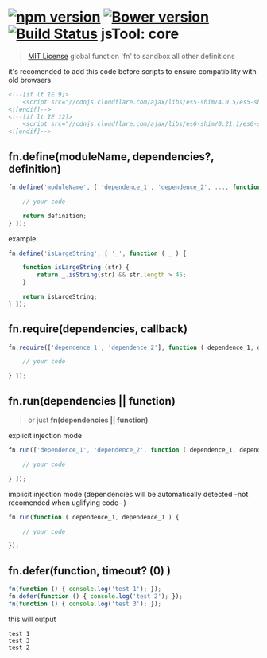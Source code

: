 [![npm version](https://badge.fury.io/js/jn-core.svg)](http://badge.fury.io/js/jn-core)
[![Bower version](https://badge.fury.io/bo/jn-core.svg)](http://badge.fury.io/bo/jn-core)
[![Build Status](https://travis-ci.org/jstools/jn-core.svg?branch=master)](https://travis-ci.org/jstools/jn-core)
jsTool: core
==================================
> [MIT License](LICENSE)
> global function 'fn' to sandbox all other definitions


it's recomended to add this code before scripts to ensure compatibility with old browsers
``` html
<!--[if lt IE 9]>
    <script src="//cdnjs.cloudflare.com/ajax/libs/es5-shim/4.0.5/es5-shim.min.js"></script>
<![endif]-->
<!--[if lt IE 12]>
    <script src="//cdnjs.cloudflare.com/ajax/libs/es6-shim/0.21.1/es6-shim.min.js"></script>
<![endif]-->
```

fn.define(moduleName, dependencies?, definition)
------------------------------------------------

``` js
fn.define('moduleName', [ 'dependence_1', 'dependence_2', ..., function ( dependence_1, dependence_1, ...) {

	// your code

	return definition;
} ]);
```

example
``` js
fn.define('isLargeString', [ '_', function ( _ ) {

	function isLargeString (str) {
		return _.isString(str) && str.length > 45;
	}

	return isLargeString;
} ]);
```

fn.require(dependencies, callback)
-----------------------------------

``` js
fn.require(['dependence_1', 'dependence_2'], function ( dependence_1, dependence_1 ) {

	// your code

} ]);
```

fn.run(dependencies || function)
--------------------------------
> or just **fn(dependencies || function)**

explicit injection mode
``` js
fn.run(['dependence_1', 'dependence_2', function ( dependence_1, dependence_1 ) {

	// your code

} ]);
```

implicit injection mode (dependencies will be automatically detected -not recomended when uglifying code- )
``` js
fn.run(function ( dependence_1, dependence_1 ) {

	// your code

});
```

fn.defer(function, timeout? (0) )
-----------------------------------

``` js
fn(function () { console.log('test 1'); });
fn.defer(function () { console.log('test 2'); });
fn(function () { console.log('test 3'); });
```

this will output
```
test 1
test 3
test 2
```
